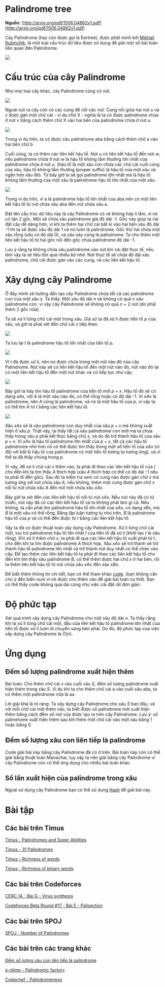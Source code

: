 # Palindrome tree
**Nguồn:** [http://arxiv.org/pdf/1506.04862v1.pdf](http://arxiv.org/pdf/1506.04862v1.pdf)

Cây Palindrome (hay còn được gọi là Eertree), được phát minh bởi [Mikhail Rubinchik](http://codeforces.com/profile/MikhailRubinchik), là một loại cấu trúc dữ liệu được sử dụng để giải một số bài toán liên quan đến Palindrome.

![](https://ai2-s2-public.s3.amazonaws.com/figures/2016-03-25/6087f2ff4f58df199c209655b0244597e72792b6/3-Figure1-1.png)

# Cấu trúc của cây Palindrome
Như mọi loại cây khác, cây Palindrome cũng có nút.

![](http://adilet.org/blog/25-09-14/nodes.png)

Ngoài nút ra cây còn có các cung để nối các nút. Cung nối giữa hai nút $u$ và $v$ được gán một chữ cái - ví dụ chữ X - nghĩa là ta có được palindrome chứa ở nút $v$ bằng cách thêm chữ X vào hai bên của palindrome chứa ở nút $u$.

![](http://adilet.org/blog/25-09-14/edge.png)

Trong ví dụ trên, ta có được xâu palindrome aba bằng cách thêm chữ a vào hai bên chữ b

Cuối cùng, ta có thêm các liên kết hậu tố. Nút $u$ có liên kết hậu tố đến nút $w$, nếu palindrome chứa ở nút $w$ là hậu tố không tầm thường lớn nhất của palindrome chứa ở nút $u$. (hậu tố là một xâu con chứa các chữ cái cuối cùng của xâu, hậu tố không tầm thường (proper suffix) là hậu tố của một xâu và ngắn hơn xâu đó). Từ bây giờ ta sẽ gọi palindrome lớn nhất mà là hậu tố không tầm thường của một xâu là palindrome hậu tố lớn nhất của một xâu.

![](http://adilet.org/blog/25-09-14/suffix-link.png)

Trong ví dụ trên, vì a là palindrome hậu tố lớn nhất của aba nên có một liên kết hậu tố từ nút chứa xâu aba đến nút chứa xâu a.

Đặt tên cấu trúc dữ liệu này là cây Palindrome có vẻ không hợp lí lắm, vì nó có tận 2 gốc. Một sẽ chứa xâu palindrome giả độ dài -1. Gốc này giúp ta cài đặt cây dễ dàng hơn, vì khi ta thêm hai chữ cái bất kì vào hai bên xâu độ dài -1 thì ta sẽ được xâu độ dài 1 và nó luôn là palindrome. Gốc thứ hai chứa một xâu rỗng (xâu có độ dài 0), và xâu này cũng là palindrome. Ta cho thêm một liên kết hậu tố từ hai gốc nối đến gốc chứa palindrome độ dài -1.

Lưu ý rằng ta không chứa xâu palindrome vào nút khi cài đặt thực tế, nếu làm vậy ta sẽ tiêu tốn quá nhiều bộ nhớ. Nút thực tế sẽ chứa độ dài xâu palindrome, chữ cái được gán vào các cung, và các liên kết hậu tố.

# Xây dựng cây Palindrome
Ở đây mình sẽ hướng dẫn tạo cây Palindrome chứa tất cả các palindrome con của một xâu s. Ta thấy: Một xâu độ dài $n$ sẽ không có quá $n$ xâu palindrome con, vì vậy cây Palindrome sẽ không có quá $n$ + 2 nút (do phải thêm 2 gốc nữa).

Ta sẽ xử lí từng chữ cái một trong xâu. Giả sử ta đã xử lí được tiền tố $p$ của xâu, và giờ ta phải xét đến chữ cái $x$ tiếp theo.

![](http://adilet.org/blog/25-09-14/build1.png)

Ta lưu lại $t$ là palindrome hậu tố lớn nhất của tiền tố $p$.

![](http://adilet.org/blog/25-09-14/build2.png)

Vì $t$ đã được xử lí, nên nó được chứa trong một nút nào đó của cây Palindrome. Nút này sẽ có liên kết hậu tố đến một nút nào đó, nút nào đó lại có một liên kết hậu tố đến một nút khác và cứ tiếp tục như vậy.

![](http://adilet.org/blog/25-09-14/build3.png)

Bây giờ ta hãy tìm hậu tố palindrome của tiền tố mới $p+x$. Hậu tố đó sẽ có dạng $xAx$, với $A$ là một xâu nào đó, có thể rỗng hoặc có độ dài -1. Vì $xAx$ là palindrome, nên $A$ cũng là palindrome, và nó là một hậu tố của $p$, vì vậy ta có thể tìm $A$ từ $t$ bằng các liên kết hậu tố.

![](http://adilet.org/blog/25-09-14/build4.png)

Xâu $xAx$ sẽ là xâu palindrome con duy nhất của xâu $p + x$ mà không xuất hiện ở xâu $p$. Thật vậy, ta thấy tất cả xâu palindrome con mới mà ta chưa thấy trong xâu $p$ phải kết thúc bằng chữ $x$, và do đó trở thành hâu tố của xâu $p + x$. Vì $xAx$ là hậu tố palindrome lớn nhất của $p + x$, tất cả các hậu tố palindrome nhỏ hơn nó có thể được tìm thấy trong một số tiền tố của $xAx$ (vì đối với bất kì hậu tố của palindrome có một tiền tố tương tự tương ứng), và vì thế ta đã thấy chúng trong $p$.

Vì vậy, để xử lí chữ cái $x$ thêm vào, ta phải đi theo các liên kết hậu tố của $t$ cho đến khi ta tìm thấy $A$ thích hợp (xâu $A$ thích hợp có thể có độ dài -1 nếu ta phải đi đến gốc). Sau đó ta kiểm tra xem có cung nào được gán chữ $x$ mà tương ứng với nút chứa xâu $A$, nếu không, thêm một cung được gán chữ $x$ nối từ nút chứa xâu $A$ đến nút mới chứa xâu $xAx$.

Bây giờ ta xét đến các liên kết hậu tố nối từ nút $xAx$. Nếu nút này đã có từ trước, nút này đã có các liên kết hậu tố và ta không phải làm gì cả. Nếu không, ta cần phải tìm palindrome hậu tố lớn nhất của $xAx$, có dạng $xBx$, mà $B$ là một xâu có thể rỗng. Bằng lập luận tương tự như trên, $B$ là palindrome hậu tố của $p$ và có thể đến được từ $t$ bằng các liên kết hậu tố.

Vậy ta đã có được thuật toán xây dựng cây Palindrome. Xử lí từng chữ cái một, lưu trữ palindrome hậu tố lớn nhất $t$ của tiền tố đã xử lí (khởi tạo $t$ là xâu rỗng). Khi xử lí thêm chữ $x$, ta phải đi qua các liên kết hậu tố xuất phát từ $t$, cho đến khi ta tìm được palindrome $A$ thích hợp. Xâu $xAx$ sẽ trở thành sẽ trở thành hậu tố palindrome lớn nhất và trở thành nút duy nhất có thể chèn vào cây. Để tạo thêm các liên kết hậu tố ta phải đi theo các liên kết hậu tố cho đến khi tìm thấy xâu palindrome $B$, có thể thêm được hai chữ $x$ ở hai bên, rồi ta thêm liên kết hậu tố từ nút chứa xâu $xAx$ đến xâu $xBx$.

Để biết thêm thông tin chi tiết, bạn có thể tham khảo [code](https://github.com/ADJA/algos/blob/master/Strings/PalindromeTree.cpp). (bạn không cần chú ý đến biến $num$ vì nó được cho thêm vào để giải bài toán cụ thể). Bạn có thể thấy code không quá dài cũng như việc cài đặt rất đơn giản.

# Độ phức tạp
Xét quá trình xây dựng cây Palindrome cho một xâu độ dài $n$. Ta thấy rằng khi ta xử lí từng chữ cái một, đầu của liên kết hậu tố palindrome lớn nhất của tiền tố được xử lí luôn di chuyển sang bên phải. Do đó, độ phức tạp của việc xây dựng cây Palindrome là $O(n)$.

# Ứng dụng

## Đếm số lượng palindrome xuất hiện thêm
Bài toán: Cho thêm chữ cái $x$ vào cuối xâu $S$, đếm số lượng palindrome xuất hiện thêm trong xâu $S$. Ví dụ khi ta cho thêm chữ cái a vào cuối xâu aba, ta có thêm một palindrome nữa là aa.

Lời giải khá là rõ ràng: Ta xây dựng cây Palindrome cho xâu $S$ ban đầu, và với mỗi chữ cái mới thêm vào, ta biết được số palindrome mới xuất hiện thêm bằng cách đếm số nút vừa được tạo ra trên cây Palindrome. Lưu ý: số palindrome xuất hiện thêm sau khi thêm một chữ cái vào một xâu bằng 1 hoặc bằng 0.

## Đếm số lượng xâu con liên tiếp là palindrome

Code giải bài này bằng cây Palindrome đã có ở trên. Bài toán này còn có thể giải bằng thuật toán Manachar, tuy vậy ta nên giải bằng cây Palindrome vì cây Palindrome còn có thể ứng dụng cho nhiều bài toán khác.

## Số lần xuất hiện của palindrome trong xâu

Ngoài sử dụng cây Palindrome bạn có thể sử dụng [Hash](http://vnoi.info/wiki/algo/string/hash) để giải bài này.

# Bài tập

## Các bài trên Timus
[Timus - Palindromes and Super Abilities](http://acm.timus.ru/problem.aspx?num=1960)

[Timus - 31 Palindromes](http://acm.timus.ru/problem.aspx?space=1&num=2044)

[Timus - Richness of words](http://acm.timus.ru/problem.aspx?num=2045)

[Timus - Richness of binary words](http://acm.timus.ru/problem.aspx?space=1&num=2037)

## Các bài trên Codeforces

[CERC 14 - Bài G - Virus synthesis](http://codeforces.com/gym/100543/attachments/download/2854/20142015-acmicpc-central-europe-regional-contest-cerc-14-en.pdf)

[Codeforces Beta Round #17 - Bài E - Palisection](http://codeforces.com/problemset/problem/17/E)

## Các bài trên SPOJ

[SPOJ - Number of Palindromes](http://www.spoj.com/problems/NUMOFPAL/)

## Các bài trên các trang khác

[Đếm số lượng xâu con liên tiếp là palindrome](http://informatics.mccme.ru/moodle/mod/statements/view.php?chapterid=1750)

[e-olimp - Palindromic factory](https://www.e-olymp.com/en/problems/2468)

[Codechef - Palindromeness](https://www.codechef.com/problems/PALPROB)
